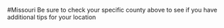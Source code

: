 #Missouri
 Be sure to check your specific county above to see if you have additional tips for your location